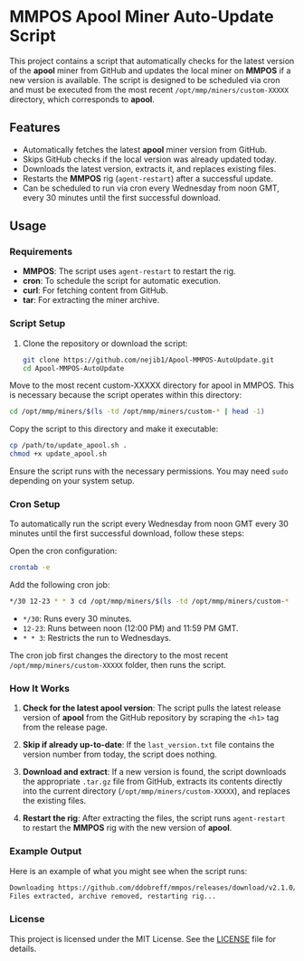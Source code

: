 # MMPOS Apool Miner Auto-Update Script

This project contains a script that automatically checks for the latest version of the **apool** miner from GitHub and updates the local miner on **MMPOS** if a new version is available. The script is designed to be scheduled via cron and must be executed from the most recent `/opt/mmp/miners/custom-XXXXX` directory, which corresponds to **apool**.

## Features

- Automatically fetches the latest **apool** miner version from GitHub.
- Skips GitHub checks if the local version was already updated today.
- Downloads the latest version, extracts it, and replaces existing files.
- Restarts the **MMPOS** rig (`agent-restart`) after a successful update.
- Can be scheduled to run via cron every Wednesday from noon GMT, every 30 minutes until the first successful download.

## Usage

### Requirements

- **MMPOS**: The script uses `agent-restart` to restart the rig.
- **cron**: To schedule the script for automatic execution.
- **curl**: For fetching content from GitHub.
- **tar**: For extracting the miner archive.

### Script Setup

1. Clone the repository or download the script:
   ```bash
   git clone https://github.com/nejib1/Apool-MMPOS-AutoUpdate.git
   cd Apool-MMPOS-AutoUpdate


Move to the most recent custom-XXXXX directory for apool in MMPOS. This is necessary because the script operates within this directory:

```bash
cd /opt/mmp/miners/$(ls -td /opt/mmp/miners/custom-* | head -1)
```

Copy the script to this directory and make it executable:

```bash
cp /path/to/update_apool.sh .
chmod +x update_apool.sh
```

Ensure the script runs with the necessary permissions. You may need `sudo` depending on your system setup.

### Cron Setup
To automatically run the script every Wednesday from noon GMT every 30 minutes until the first successful download, follow these steps:

Open the cron configuration:

```bash
crontab -e
```

Add the following cron job:

```bash
*/30 12-23 * * 3 cd /opt/mmp/miners/$(ls -td /opt/mmp/miners/custom-* | head -1) && ./update_apool.sh
```

- `*/30`: Runs every 30 minutes.
- `12-23`: Runs between noon (12:00 PM) and 11:59 PM GMT.
- `* * 3`: Restricts the run to Wednesdays.

The cron job first changes the directory to the most recent `/opt/mmp/miners/custom-XXXXX` folder, then runs the script.

### How It Works
1. **Check for the latest apool version**: The script pulls the latest release version of **apool** from the GitHub repository by scraping the `<h1>` tag from the release page.

2. **Skip if already up-to-date**: If the `last_version.txt` file contains the version number from today, the script does nothing.

3. **Download and extract**: If a new version is found, the script downloads the appropriate `.tar.gz` file from GitHub, extracts its contents directly into the current directory (`/opt/mmp/miners/custom-XXXXX`), and replaces the existing files.

4. **Restart the rig**: After extracting the files, the script runs `agent-restart` to restart the **MMPOS** rig with the new version of **apool**.

### Example Output

Here is an example of what you might see when the script runs:

```bash
Downloading https://github.com/ddobreff/mmpos/releases/download/v2.1.0/apoolminer-v2.1.0.tar.gz...
Files extracted, archive removed, restarting rig...
```

### License
This project is licensed under the MIT License. See the [LICENSE](LICENSE) file for details.
